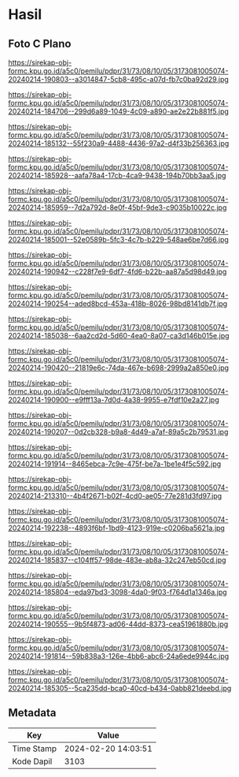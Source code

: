 # Hasil

## Foto C Plano

https://sirekap-obj-formc.kpu.go.id/a5c0/pemilu/pdpr/31/73/08/10/05/3173081005074-20240214-190803--a3014847-5cb8-495c-a07d-fb7c0ba92d29.jpg

https://sirekap-obj-formc.kpu.go.id/a5c0/pemilu/pdpr/31/73/08/10/05/3173081005074-20240214-184706--299d6a89-1049-4c09-a890-ae2e22b881f5.jpg

https://sirekap-obj-formc.kpu.go.id/a5c0/pemilu/pdpr/31/73/08/10/05/3173081005074-20240214-185132--55f230a9-4488-4436-97a2-d4f33b256363.jpg

https://sirekap-obj-formc.kpu.go.id/a5c0/pemilu/pdpr/31/73/08/10/05/3173081005074-20240214-185928--aafa78a4-17cb-4ca9-9438-194b70bb3aa5.jpg

https://sirekap-obj-formc.kpu.go.id/a5c0/pemilu/pdpr/31/73/08/10/05/3173081005074-20240214-185959--7d2a792d-8e0f-45bf-9de3-c9035b10022c.jpg

https://sirekap-obj-formc.kpu.go.id/a5c0/pemilu/pdpr/31/73/08/10/05/3173081005074-20240214-185001--52e0589b-5fc3-4c7b-b229-548ae6be7d66.jpg

https://sirekap-obj-formc.kpu.go.id/a5c0/pemilu/pdpr/31/73/08/10/05/3173081005074-20240214-190942--c228f7e9-6df7-4fd6-b22b-aa87a5d98d49.jpg

https://sirekap-obj-formc.kpu.go.id/a5c0/pemilu/pdpr/31/73/08/10/05/3173081005074-20240214-190254--aded8bcd-453a-418b-8026-98bd8141db7f.jpg

https://sirekap-obj-formc.kpu.go.id/a5c0/pemilu/pdpr/31/73/08/10/05/3173081005074-20240214-185038--6aa2cd2d-5d60-4ea0-8a07-ca3d146b015e.jpg

https://sirekap-obj-formc.kpu.go.id/a5c0/pemilu/pdpr/31/73/08/10/05/3173081005074-20240214-190420--21819e6c-74da-467e-b698-2999a2a850e0.jpg

https://sirekap-obj-formc.kpu.go.id/a5c0/pemilu/pdpr/31/73/08/10/05/3173081005074-20240214-190900--e9fff13a-7d0d-4a38-9955-e7fdf10e2a27.jpg

https://sirekap-obj-formc.kpu.go.id/a5c0/pemilu/pdpr/31/73/08/10/05/3173081005074-20240214-190207--0d2cb328-b9a8-4d49-a7af-89a5c2b79531.jpg

https://sirekap-obj-formc.kpu.go.id/a5c0/pemilu/pdpr/31/73/08/10/05/3173081005074-20240214-191914--8465ebca-7c9e-475f-be7a-1be1e4f5c592.jpg

https://sirekap-obj-formc.kpu.go.id/a5c0/pemilu/pdpr/31/73/08/10/05/3173081005074-20240214-213310--4b4f2671-b02f-4cd0-ae05-77e281d3fd97.jpg

https://sirekap-obj-formc.kpu.go.id/a5c0/pemilu/pdpr/31/73/08/10/05/3173081005074-20240214-192238--4893f6bf-1bd9-4123-919e-c0206ba5621a.jpg

https://sirekap-obj-formc.kpu.go.id/a5c0/pemilu/pdpr/31/73/08/10/05/3173081005074-20240214-185837--c104ff57-98de-483e-ab8a-32c247eb50cd.jpg

https://sirekap-obj-formc.kpu.go.id/a5c0/pemilu/pdpr/31/73/08/10/05/3173081005074-20240214-185804--eda97bd3-3098-4da0-9f03-f764d1a1346a.jpg

https://sirekap-obj-formc.kpu.go.id/a5c0/pemilu/pdpr/31/73/08/10/05/3173081005074-20240214-190555--9b5f4873-ad06-44dd-8373-cea51961880b.jpg

https://sirekap-obj-formc.kpu.go.id/a5c0/pemilu/pdpr/31/73/08/10/05/3173081005074-20240214-191814--59b838a3-126e-4bb6-abc6-24a6ede9944c.jpg

https://sirekap-obj-formc.kpu.go.id/a5c0/pemilu/pdpr/31/73/08/10/05/3173081005074-20240214-185305--5ca235dd-bca0-40cd-b434-0abb821deebd.jpg


## Metadata

| Key        | Value               |
| ---------- | ------------------- |
| Time Stamp | 2024-02-20 14:03:51 |
| Kode Dapil | 3103                |



